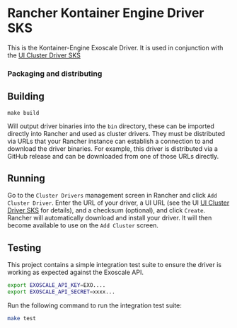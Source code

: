 # Rancher Kontainer Engine Driver SKS

This is the Kontainer-Engine Exoscale Driver.
It is used in conjunction with the [UI Cluster Driver SKS](./ui)

### Packaging and distributing

## Building

`make build`

Will output driver binaries into the `bin` directory, these can be imported
directly into Rancher and used as cluster drivers.
They must be distributed via URLs that your Rancher instance can establish a connection to and download
the driver binaries.
For example, this driver is distributed via a GitHub
release and can be downloaded from one of those URLs directly.

## Running

Go to the `Cluster Drivers` management screen in Rancher and click
`Add Cluster Driver`.
Enter the URL of your driver, a UI URL (see the UI
[UI Cluster Driver SKS](./ui) for details), and a
checksum (optional), and click `Create`. Rancher will automatically download
and install your driver. It will then become available to use on the
`Add Cluster` screen.

## Testing

This project contains a simple integration test suite to ensure the driver is working as
expected against the Exoscale API.

```bash
export EXOSCALE_API_KEY=EXO....
export EXOSCALE_API_SECRET=xxxx...
```

Run the following command to run the integration test suite:

```bash
make test
```
